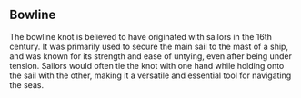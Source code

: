## Bowline

The bowline knot is believed to have originated with sailors in the 16th century. It was primarily used to secure the main sail to the mast of a ship, and was known for its strength and ease of untying, even after being under tension. Sailors would often tie the knot with one hand while holding onto the sail with the other, making it a versatile and essential tool for navigating the seas.
